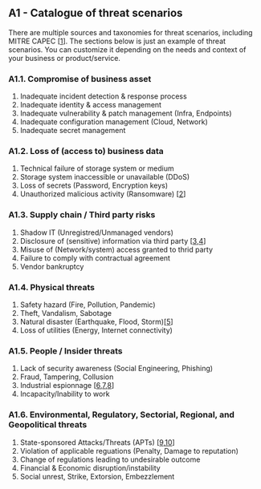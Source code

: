 ## A1 - Catalogue of threat scenarios

There are multiple sources and taxonomies for threat scenarios, including MITRE CAPEC [[1](../../references.md#91-mitre-capec)]. The sections below is just an example of threat scenarios. You can customize it depending on the needs and context of your business or product/service. 

### A1.1. Compromise of business asset 
1. Inadequate incident detection & response process
2. Inadequate identity & access management
3. Inadequate vulnerability & patch management (Infra, Endpoints)
4. Inadequate configuration management (Cloud, Network)
5. Inadequate secret management

### A1.2. Loss of (access to) business data
1. Technical failure of storage system or medium
2. Storage system inaccessible or unavailable (DDoS)
3. Loss of secrets (Password, Encryption keys)
4. Unauthorized malicious activity (Ransomware) [[2](../../references.md#92-ransomeware-stats)]

### A1.3. Supply chain / Third party risks 
1. Shadow IT (Unregistred/Unmanaged vendors)
2. Disclosure of (sensitive) information via third party [[3](../../references.md#93-enisa-sca),[4](../../references.md#94-ncsc-nl-sc)]
3. Misuse of (Network/system) access granted to thrid party
4. Failure to comply with contractual agreement
5. Vendor bankruptcy

### A1.4. Physical threats
1. Safety hazard (Fire, Pollution, Pandemic)
2. Theft, Vandalism, Sabotage 
3. Natural disaster (Earthquake, Flood, Storm)[[5](../../references.md#95-natural-disasters)]
4. Loss of utilities (Energy, Internet connectivity)

### A1.5. People / Insider threats 
1. Lack of security awareness (Social Engineering, Phishing)
2. Fraud, Tampering, Collusion
3. Industrial espionnage [[6](../../references.md#96-cisa-insider-threats),[7](../../references.md#97-sps-case-studies),[8](../../references.md#98-pwc-industrial-espionnage)]
4. Incapacity/Inability to work

### A1.6. Environmental, Regulatory, Sectorial, Regional, and Geopolitical threats
1. State-sponsored Attacks/Threats (APTs) [[9](../../references.md#99-mitre-attack-groups),[10](../../references.md#910-mandiant-apt)]
2. Violation of applicable reguations (Penalty, Damage to reputation)
3. Change of regulations leading to undesirable outcome
4. Financial & Economic disruption/instability
5. Social unrest, Strike, Extorsion, Embezzlement
